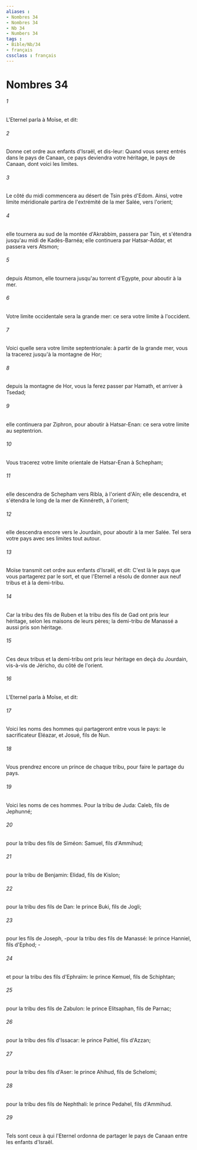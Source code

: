 ```yaml
---
aliases : 
- Nombres 34
- Nombres 34
- Nb 34
- Numbers 34
tags : 
- Bible/Nb/34
- français
cssclass : français
---
```


# Nombres 34

###### 1
L'Eternel parla à Moïse, et dit:
###### 2
Donne cet ordre aux enfants d'Israël, et dis-leur: Quand vous serez entrés dans le pays de Canaan, ce pays deviendra votre héritage, le pays de Canaan, dont voici les limites.
###### 3
Le côté du midi commencera au désert de Tsin près d'Edom. Ainsi, votre limite méridionale partira de l'extrémité de la mer Salée, vers l'orient;
###### 4
elle tournera au sud de la montée d'Akrabbim, passera par Tsin, et s'étendra jusqu'au midi de Kadès-Barnéa; elle continuera par Hatsar-Addar, et passera vers Atsmon;
###### 5
depuis Atsmon, elle tournera jusqu'au torrent d'Egypte, pour aboutir à la mer.
###### 6
Votre limite occidentale sera la grande mer: ce sera votre limite à l'occident.
###### 7
Voici quelle sera votre limite septentrionale: à partir de la grande mer, vous la tracerez jusqu'à la montagne de Hor;
###### 8
depuis la montagne de Hor, vous la ferez passer par Hamath, et arriver à Tsedad;
###### 9
elle continuera par Ziphron, pour aboutir à Hatsar-Enan: ce sera votre limite au septentrion.
###### 10
Vous tracerez votre limite orientale de Hatsar-Enan à Schepham;
###### 11
elle descendra de Schepham vers Ribla, à l'orient d'Aïn; elle descendra, et s'étendra le long de la mer de Kinnéreth, à l'orient;
###### 12
elle descendra encore vers le Jourdain, pour aboutir à la mer Salée. Tel sera votre pays avec ses limites tout autour.
###### 13
Moïse transmit cet ordre aux enfants d'Israël, et dit: C'est là le pays que vous partagerez par le sort, et que l'Eternel a résolu de donner aux neuf tribus et à la demi-tribu.
###### 14
Car la tribu des fils de Ruben et la tribu des fils de Gad ont pris leur héritage, selon les maisons de leurs pères; la demi-tribu de Manassé a aussi pris son héritage.
###### 15
Ces deux tribus et la demi-tribu ont pris leur héritage en deçà du Jourdain, vis-à-vis de Jéricho, du côté de l'orient.
###### 16
L'Eternel parla à Moïse, et dit:
###### 17
Voici les noms des hommes qui partageront entre vous le pays: le sacrificateur Eléazar, et Josué, fils de Nun.
###### 18
Vous prendrez encore un prince de chaque tribu, pour faire le partage du pays.
###### 19
Voici les noms de ces hommes. Pour la tribu de Juda: Caleb, fils de Jephunné;
###### 20
pour la tribu des fils de Siméon: Samuel, fils d'Ammihud;
###### 21
pour la tribu de Benjamin: Elidad, fils de Kislon;
###### 22
pour la tribu des fils de Dan: le prince Buki, fils de Jogli;
###### 23
pour les fils de Joseph, -pour la tribu des fils de Manassé: le prince Hanniel, fils d'Ephod; -
###### 24
et pour la tribu des fils d'Ephraïm: le prince Kemuel, fils de Schiphtan;
###### 25
pour la tribu des fils de Zabulon: le prince Elitsaphan, fils de Parnac;
###### 26
pour la tribu des fils d'Issacar: le prince Paltiel, fils d'Azzan;
###### 27
pour la tribu des fils d'Aser: le prince Ahihud, fils de Schelomi;
###### 28
pour la tribu des fils de Nephthali: le prince Pedahel, fils d'Ammihud.
###### 29
Tels sont ceux à qui l'Eternel ordonna de partager le pays de Canaan entre les enfants d'Israël.
